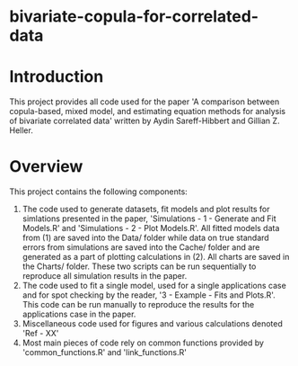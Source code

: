 # bivariate-copula-for-correlated-data

# Introduction

This project provides all code used for the paper 'A comparison between copula-based, mixed model, and estimating equation methods for analysis of bivariate correlated data' written by Aydin Sareff-Hibbert and Gillian Z. Heller.

# Overview

This project contains the following components:
1. The code used to generate datasets, fit models and plot results for simlations presented in the paper, 'Simulations - 1 - Generate and Fit Models.R' and 'Simulations - 2 - Plot Models.R'. All fitted models data from (1) are saved into the Data/ folder while data on true standard errors from simulations are saved into the Cache/ folder and are generated as a part of plotting calculations in (2). All charts are saved in the Charts/ folder. These two scripts can be run sequentially to reproduce all simulation results in the paper.
2. The code used to fit a single model, used for a single applications case and for spot checking by the reader, '3 - Example - Fits and Plots.R'. This code can be run manually to reproduce the results for the applications case in the paper.
3. Miscellaneous code used for figures and various calculations denoted 'Ref - XX' 
4. Most main pieces of code rely on common functions provided by 'common_functions.R' and 'link_functions.R'

